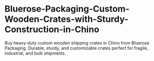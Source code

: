 # Bluerose-Packaging-Custom-Wooden-Crates-with-Sturdy-Construction-in-Chino
Buy heavy-duty custom wooden shipping crates in Chino from Bluerose Packaging. Durable, sturdy, and customizable crates perfect for fragile, industrial, and bulk shipments.

